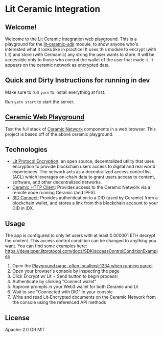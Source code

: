 # Lit Ceramic Integration

## Welcome!

Welcome to the [Lit Ceramic Integration](https://github.com/LIT-Protocol/CeramicIntegration) web playground. This is a playground for the [lit-ceramic-sdk](https://www.npmjs.com/package/lit-ceramic-sdk) module, to show anyone who's interested what it looks like in practice! It uses this module to encrypt (with Lit) and store (with Cermamic) any string the user wants to store. It will be accessible only to those who control the wallet of the user that made it. It appears on the ceramic network as encrypted data.

## Quick and Dirty Instructions for running in dev

Make sure to run `yarn` to install everything at first.

Run `yarn start` to start the server.

## [Ceramic Web Playground](https://ceramicstudio.github.io/web-playground/)

Test the full stack of [Ceramic Network](https://ceramic.network/) components in a web browser. This project is based off of the above ceramic playground.

## Technologies

- [Lit Protocol Encryption](https://developer.litprotocol.com/docs/intro/): an open source, decentralized utility that uses encryption to provide blockchain users access to digital and real world experiences. The network acts as a decentralized access control list (ACL) which leverages on-chain data to grant users access to content, software, and other decentralized networks.
- [Ceramic HTTP Client](https://developers.ceramic.network/reference/javascript/clients/#http-client): Provides access to the Ceramic Network via a remote node running Ceramic (and IPFS).
- [3ID Connect](https://developers.ceramic.network/build/authentication/#did-provider-or-wallet): Provides authentication to a DID (used by Ceramic) from a blockchain wallet, and stores a link from this blockchain account to your DID in IDX.

## Usage

The app is configured to only let users with at least 0.000001 ETH decrypt the content. This access control condition can be changed to anything you want. You can find some examples here: https://developer.litprotocol.com/docs/SDK/accessControlConditionExamples

1. Open the [Playground page, often localhost:1234 when running parcel](http://localhost:1234)
2. Open your browser's console by inspecting the page
3. Click Encrypt w/ Lit + Send button to begin process!
4. Authenticate by clicking "Connect wallet"
5. Approve prompts in your Web3 wallet for both Ceramic and Lit
6. Wait to see "Connected with DID" in your console
7. Write and read Lit-Encrypted documents on the Ceramic Network from the console using the referenced API methods

## License

Apache-2.0 OR MIT
